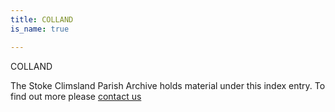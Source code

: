 ```yaml
---
title: COLLAND
is_name: true

---
```


COLLAND


The Stoke Climsland Parish Archive holds material under this index entry. To find out more please [contact us](/contact/)
